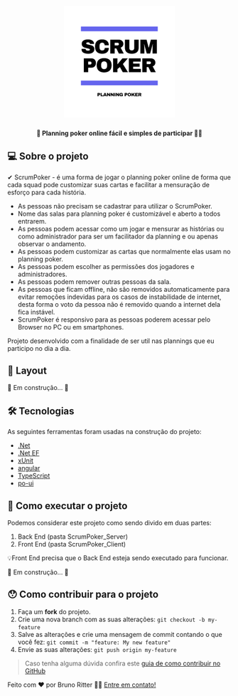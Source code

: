 <h1 align="center">
    <img src="https://github.com/brunoritter123/scrum-poker/blob/master/logo.png"  title="#Scrum Poker" height="250" width="250" alt="Scrum Poker"/>
</h1>

<h4 align="center">🚀 Planning poker online fácil e simples de participar 🐱‍👤</h4>

## 💻 Sobre o projeto

✔ ScrumPoker - é uma forma de jogar o planning poker online de forma que cada squad pode customizar suas cartas e facilitar a mensuração de esforço para cada história.

- As pessoas não precisam se cadastrar para utilizar o ScrumPoker.
- Nome das salas para planning poker é customizável e aberto a todos entrarem.
- As pessoas podem acessar como um jogar e mensurar as histórias ou como administrador para ser um facilitador da planning e ou apenas observar o andamento.
- As pessoas podem customizar as cartas que normalmente elas usam no planning poker.
- As pessoas podem escolher as permissões dos jogadores e administradores.
- As pessoas podem remover outras pessoas da sala.
- As pessoas que ficam offline, não são removidos automaticamente para evitar remoções indevidas para os casos de instabilidade de internet, desta forma o voto da pessoa não é removido quando a internet dela fica instável.
- ScrumPoker é responsivo para as pessoas poderem acessar pelo Browser no PC ou em smartphones.

Projeto desenvolvido com a finalidade de ser util nas plannings que eu participo no dia a dia.

## 🎨 Layout
🚧 Em construção... 🚧

## 🛠 Tecnologias

As seguintes ferramentas foram usadas na construção do projeto:

- [.Net][.Net]
- [.Net EF][.Net_EF]
- [xUnit][xUnit]
- [angular][angular]
- [TypeScript][typescript]
- [po-ui][po-ui]


## 🚀 Como executar o projeto

Podemos considerar este projeto como sendo divido em duas partes:
1. Back End (pasta ScrumPoker_Server) 
2. Front End (pasta ScrumPoker_Client)

💡Front End precisa que o Back End esteja sendo executado para funcionar.
<p>🚧 Em construção... 🚧</p>

## 😯 Como contribuir para o projeto

1. Faça um **fork** do projeto.
2. Crie uma nova branch com as suas alterações: `git checkout -b my-feature`
3. Salve as alterações e crie uma mensagem de commit contando o que você fez: `git commit -m "feature: My new feature"`
4. Envie as suas alterações: `git push origin my-feature`
> Caso tenha alguma dúvida confira este [guia de como contribuir no GitHub](https://github.com/firstcontributions/first-contributions)


Feito com ❤️ por Bruno Ritter 👋🏽 [Entre em contato!](https://www.linkedin.com/in/brunoritter/)

[.Net]: https://dotnet.microsoft.com/download/dotnet/5.0
[.Net_EF]: https://docs.microsoft.com/pt-br/ef/
[xUnit]: https://xunit.net/
[po-ui]: https://po-ui.io/
[angular]: https://angular.io/guide/language-service
[typescript]: https://www.typescriptlang.org/


